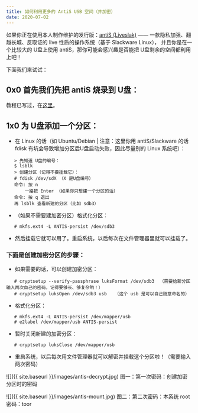```yaml
---
title: 如何利用更多的 AntiS USB 空间（并加密）
date: 2020-07-02
---
```




如果你正在使用本人制作维护的发行版：[antiS (Liveslak)](https://github.com/mdrights/liveslak) —— 一款隐私加强、翻越长城、反取证的 live 性质的操作系统（基于 Slackware Linux），
并且你是在一个比较大的 U盘上使用 antiS，那你可能会感兴趣是否能把 U盘剩余的空间都利用上吧！

下面我们来试试：  

## 0x0 首先我们先把 antiS 烧录到 U盘：  

教程已写过，在[这里](https://github.com/mdrights/liveslak#installation)。   

## 1x0 为 U盘添加一个分区：  

- 在 Linux 的话（如 Ubuntu/Debian | 注意：这里你用 antiS/Slackware 的话 fdisk 有坑会导致增加分区后U盘启动失败，因此尽量别的 Linux 系统吧）：  
```  
   > 先知道 U盘的编号：  
   $ lsblk  
   > 创建分区（记得不要挂载它）：  
   # fdisk /dev/sdX （X 是U盘编号）  
   命令: 按 n  
       一路按 Enter （如果你只想建一个分区的话）  
   命令: 按 q 退出  
   再 lsblk 查看新建的分区（比如 sdb3）   
```  

- （如果不需要建加密分区）格式化分区：  
```
   # mkfs.ext4 -L ANTIS-persist /dev/sdb3
```

- 然后挂载它就可以用了。重启系统，以后每次在文件管理器里就可以挂载了。


### 下面是创建加密分区的步骤：

- 如果需要的话，可以创建加密分区：  
```
   # cryptsetup --verify-passphrase luksFormat /dev/sdb3  （需要给新分区输入两次自己的密码，记得要够长、够复杂哟！）  
   # cryptsetup luksOpen /dev/sdb3 usb   （这个 usb 是可以自己随意命名的）   
```

- 格式化分区：  
```
   # mkfs.ext4 -L ANTIS-persist /dev/mapper/usb
   # e2label /dev/mapper/usb ANTIS-persist
```

- 暂时关闭新建的加密分区：  
```
   # cryptsetup luksClose /dev/mapper/usb
```

- 重启系统，以后每次用文件管理器就可以解密并挂载这个分区啦！（需要输入两次密码）  

![]({{ site.baseurl }}/images/antis-decrypt.jpg)
	图一：第一次密码：创建加密分区时的密码  

![]({{ site.baseurl }}/images/antis-mount.jpg)
	图二：第二次密码：本系统 root 密码：toor  

